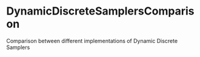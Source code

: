 # DynamicDiscreteSamplersComparison
Comparison between different implementations of Dynamic Discrete Samplers
